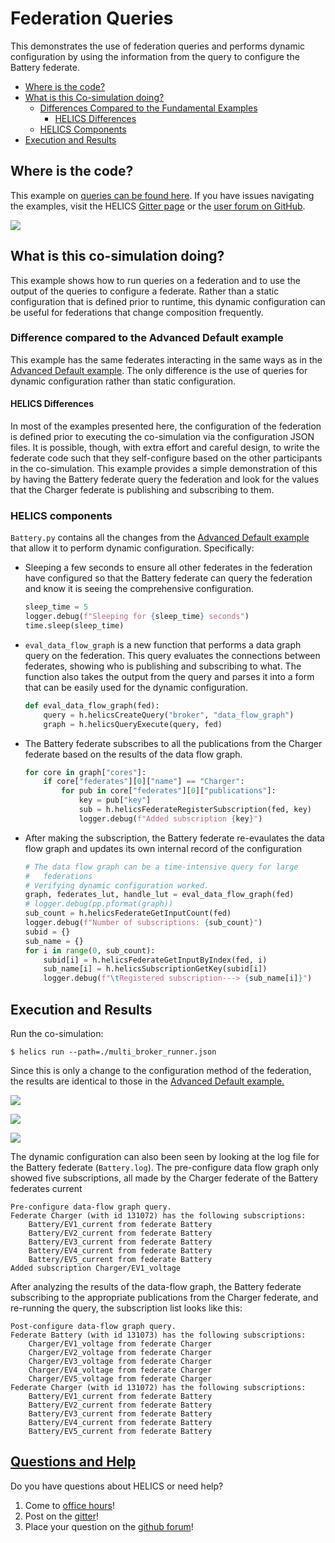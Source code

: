 # Federation Queries

This demonstrates the use of federation queries and performs dynamic configuration by using the information from the query to configure the Battery federate.

- [Where is the code?](#where-is-the-code)
- [What is this Co-simulation doing?](#what-is-this-co-simulation-doing)
  - [Differences Compared to the Fundamental Examples](#differences-compared-to-the-advanced-default-example)
    - [HELICS Differences](#helics-differences)
  - [HELICS Components](#helics-components)
- [Execution and Results](#execution-and-results)

## Where is the code?

This example on [queries can be found here](https://github.com/GMLC-TDC/HELICS-Examples/tree/main/user_guide_examples/advanced/advanced_message_comm/query). If you have issues navigating the examples, visit the HELICS [Gitter page](https://gitter.im/GMLC-TDC/HELICS) or the [user forum on GitHub](https://github.com/GMLC-TDC/HELICS/discussions).

[![](https://github.com/GMLC-TDC/helics_doc_resources/raw/main/user_guide/advanced_query_github.png)](https://github.com/GMLC-TDC/HELICS-Examples/tree/main/user_guide_examples/advanced)

## What is this co-simulation doing?

This example shows how to run queries on a federation and to use the output of the queries to configure a federate. Rather than a static configuration that is defined prior to runtime, this dynamic configuration can be useful for federations that change composition frequently.

### Difference compared to the Advanced Default example

This example has the same federates interacting in the same ways as in the [Advanced Default example](./advanced_default.md). The only difference is the use of queries for dynamic configuration rather than static configuration.

#### HELICS Differences

In most of the examples presented here, the configuration of the federation is defined prior to executing the co-simulation via the configuration JSON files. It is possible, though, with extra effort and careful design, to write the federate code such that they self-configure based on the other participants in the co-simulation. This example provides a simple demonstration of this by having the Battery federate query the federation and look for the values that the Charger federate is publishing and subscribing to them.

### HELICS components

`Battery.py` contains all the changes from the [Advanced Default example](./advanced_default.md) that allow it to perform dynamic configuration. Specifically:

- Sleeping a few seconds to ensure all other federates in the federation have configured so that the Battery federate can query the federation and know it is seeing the comprehensive configuration.

  ```python
  sleep_time = 5
  logger.debug(f"Sleeping for {sleep_time} seconds")
  time.sleep(sleep_time)
  ```

- `eval_data_flow_graph` is a new function that performs a data graph query on the federation. This query evaluates the connections between federates, showing who is publishing and subscribing to what. The function also takes the output from the query and parses it into a form that can be easily used for the dynamic configuration.

  ```python
  def eval_data_flow_graph(fed):
      query = h.helicsCreateQuery("broker", "data_flow_graph")
      graph = h.helicsQueryExecute(query, fed)
  ```

- The Battery federate subscribes to all the publications from the Charger federate based on the results of the data flow graph.

  ```python
  for core in graph["cores"]:
      if core["federates"][0]["name"] == "Charger":
          for pub in core["federates"][0]["publications"]:
              key = pub["key"]
              sub = h.helicsFederateRegisterSubscription(fed, key)
              logger.debug(f"Added subscription {key}")
  ```

- After making the subscription, the Battery federate re-evaulates the data flow graph and updates its own internal record of the configuration

  ```python
  # The data flow graph can be a time-intensive query for large
  #   federations
  # Verifying dynamic configuration worked.
  graph, federates_lut, handle_lut = eval_data_flow_graph(fed)
  # logger.debug(pp.pformat(graph))
  sub_count = h.helicsFederateGetInputCount(fed)
  logger.debug(f"Number of subscriptions: {sub_count}")
  subid = {}
  sub_name = {}
  for i in range(0, sub_count):
      subid[i] = h.helicsFederateGetInputByIndex(fed, i)
      sub_name[i] = h.helicsSubscriptionGetKey(subid[i])
      logger.debug(f"\tRegistered subscription---> {sub_name[i]}")
  ```

## Execution and Results

Run the co-simulation:

`$ helics run --path=./multi_broker_runner.json`

Since this is only a change to the configuration method of the federation, the results are identical to those in the [Advanced Default example.](./advanced_default.md)

![](https://github.com/GMLC-TDC/helics_doc_resources/raw/main/user_guide/advanced_default_charging_power.png)

![](https://github.com/GMLC-TDC/helics_doc_resources/raw/main/user_guide/advanced_default_estimated_SOCs.png)

![](https://github.com/GMLC-TDC/helics_doc_resources/raw/main/user_guide/advanced_default_battery_SOCs.png)

The dynamic configuration can also been seen by looking at the log file for the Battery federate (`Battery.log`). The pre-configure data flow graph only showed five subscriptions, all made by the Charger federate of the Battery federates current

```shell
Pre-configure data-flow graph query.
Federate Charger (with id 131072) has the following subscriptions:
    Battery/EV1_current from federate Battery
    Battery/EV2_current from federate Battery
    Battery/EV3_current from federate Battery
    Battery/EV4_current from federate Battery
    Battery/EV5_current from federate Battery
Added subscription Charger/EV1_voltage
```

After analyzing the results of the data-flow graph, the Battery federate subscribing to the appropriate publications from the Charger federate, and re-running the query, the subscription list looks like this:

```shell
Post-configure data-flow graph query.
Federate Battery (with id 131073) has the following subscriptions:
    Charger/EV1_voltage from federate Charger
    Charger/EV2_voltage from federate Charger
    Charger/EV3_voltage from federate Charger
    Charger/EV4_voltage from federate Charger
    Charger/EV5_voltage from federate Charger
Federate Charger (with id 131072) has the following subscriptions:
    Battery/EV1_current from federate Battery
    Battery/EV2_current from federate Battery
    Battery/EV3_current from federate Battery
    Battery/EV4_current from federate Battery
    Battery/EV5_current from federate Battery
```

## [Questions and Help](../../support.md)

Do you have questions about HELICS or need help?

1. Come to [office hours](https://helics.org/HELICSOfficeHours.ics)!
2. Post on the [gitter](https://gitter.im/GMLC-TDC/HELICS)!
3. Place your question on the [github forum](https://github.com/GMLC-TDC/HELICS/discussions)!

